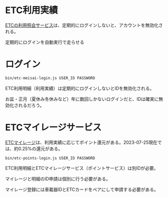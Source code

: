 # ETC利用実績

[ETCの利用照会サービス](https://www.etc-meisai.jp/)は、定期的にログインしないと、アカウントを無効化される。

定期的にログインを自動実行で走らせる

# ログイン


```sh
bin/etc-meisai-login.js USER_ID PASSWORD
```

ETC利用明細（利用実績）は定期的にログインしないとIDを無効化される。

お盆・正月（夏休み冬休みなど）年に数回しかないログインだと、IDは確実に無効化されるだろう。


# ETCマイレージサービス

[ETCマイレージ](https://www.smile-etc.jp/)は、利用実績に応じてポイント還元がある。2023-07-25現在では、約0.25%の還元がある。

```shell
bin/etc-points-login.js USER_ID PASSWORD
```

ETC利用明細とETCマイレージサービス（ポイントサービス）は別IDが必要。

マイレージと明細のID申請は個別に行う必要がある。

マイレージ登録には車載器IDとETCカードをペアにして申請する必要がある。


